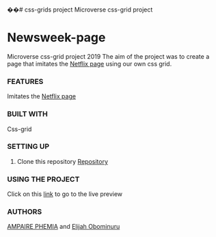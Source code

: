 ��# css-grids project
Microverse css-grid project
# Newsweek-page
Microverse css-grid project 2019
The aim of the project was to create a page that imitates the [Netflix page](https://www.netflix.com/ng/) using our own css grid. 

### FEATURES
Imitates the [Netflix page](https://www.netflix.com/ng/) 


### BUILT WITH
Css-grid


### SETTING UP
1. Clone this repository
    [Repository](https://github.com/ampaire/css-grids.git)

### USING THE PROJECT
Click on this [link](https://raw.githack.com/ampaire/css-grids/ft-css-grids/index.html)  to go to the live preview 

### AUTHORS
[AMPAIRE PHEMIA](https://github.com/ampaire) and [Elijah Obominuru](https://github.com/Elijahscriptdev)
